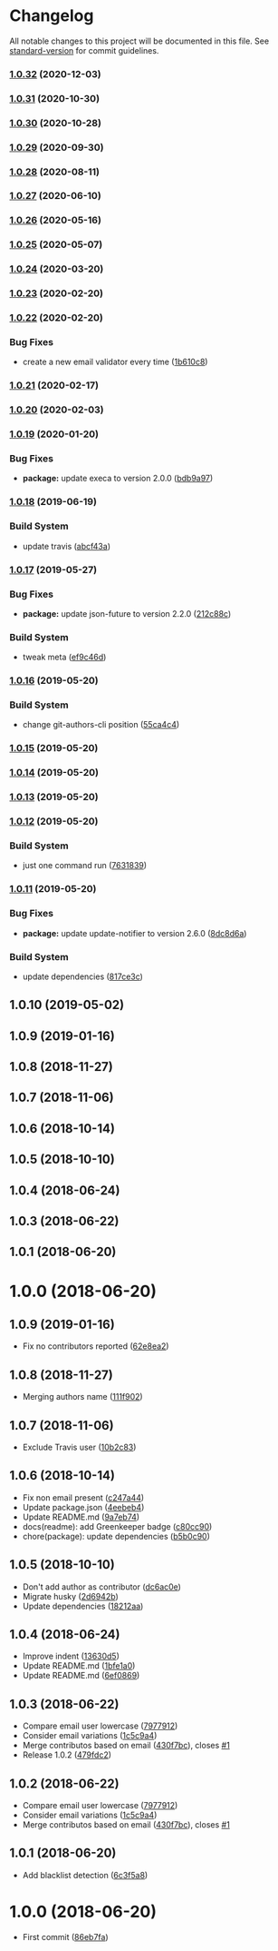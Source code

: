 # Changelog

All notable changes to this project will be documented in this file. See [standard-version](https://github.com/conventional-changelog/standard-version) for commit guidelines.

### [1.0.32](https://github.com/Kikobeats/git-authors-cli/compare/v1.0.31...v1.0.32) (2020-12-03)

### [1.0.31](https://github.com/Kikobeats/git-authors-cli/compare/v1.0.30...v1.0.31) (2020-10-30)

### [1.0.30](https://github.com/Kikobeats/git-authors-cli/compare/v1.0.29...v1.0.30) (2020-10-28)

### [1.0.29](https://github.com/Kikobeats/git-authors-cli/compare/v1.0.28...v1.0.29) (2020-09-30)

### [1.0.28](https://github.com/Kikobeats/git-authors-cli/compare/v1.0.27...v1.0.28) (2020-08-11)

### [1.0.27](https://github.com/Kikobeats/git-authors-cli/compare/v1.0.26...v1.0.27) (2020-06-10)

### [1.0.26](https://github.com/Kikobeats/git-authors-cli/compare/v1.0.25...v1.0.26) (2020-05-16)

### [1.0.25](https://github.com/Kikobeats/git-authors-cli/compare/v1.0.24...v1.0.25) (2020-05-07)

### [1.0.24](https://github.com/Kikobeats/git-authors-cli/compare/v1.0.23...v1.0.24) (2020-03-20)

### [1.0.23](https://github.com/Kikobeats/git-authors-cli/compare/v1.0.22...v1.0.23) (2020-02-20)

### [1.0.22](https://github.com/Kikobeats/git-authors-cli/compare/v1.0.21...v1.0.22) (2020-02-20)


### Bug Fixes

* create a new email validator every time ([1b610c8](https://github.com/Kikobeats/git-authors-cli/commit/1b610c8b0ea17725f53560f6c2fdab9b6517ce48))

### [1.0.21](https://github.com/Kikobeats/git-authors-cli/compare/v1.0.20...v1.0.21) (2020-02-17)

### [1.0.20](https://github.com/Kikobeats/git-authors-cli/compare/v1.0.19...v1.0.20) (2020-02-03)

### [1.0.19](https://github.com/Kikobeats/git-authors-cli/compare/v1.0.18...v1.0.19) (2020-01-20)


### Bug Fixes

* **package:** update execa to version 2.0.0 ([bdb9a97](https://github.com/Kikobeats/git-authors-cli/commit/bdb9a972e3469790e1ae25d645e96934d30d77a2))

### [1.0.18](https://github.com/Kikobeats/git-authors-cli/compare/v1.0.17...v1.0.18) (2019-06-19)


### Build System

* update travis ([abcf43a](https://github.com/Kikobeats/git-authors-cli/commit/abcf43a))



### [1.0.17](https://github.com/Kikobeats/git-authors-cli/compare/v1.0.16...v1.0.17) (2019-05-27)


### Bug Fixes

* **package:** update json-future to version 2.2.0 ([212c88c](https://github.com/Kikobeats/git-authors-cli/commit/212c88c))


### Build System

* tweak meta ([ef9c46d](https://github.com/Kikobeats/git-authors-cli/commit/ef9c46d))



### [1.0.16](https://github.com/Kikobeats/git-authors-cli/compare/v1.0.15...v1.0.16) (2019-05-20)


### Build System

* change git-authors-cli position ([55ca4c4](https://github.com/Kikobeats/git-authors-cli/commit/55ca4c4))



### [1.0.15](https://github.com/Kikobeats/git-authors-cli/compare/v1.0.14...v1.0.15) (2019-05-20)



### [1.0.14](https://github.com/Kikobeats/git-authors-cli/compare/v1.0.13...v1.0.14) (2019-05-20)



### [1.0.13](https://github.com/Kikobeats/git-authors-cli/compare/v1.0.12...v1.0.13) (2019-05-20)



### [1.0.12](https://github.com/Kikobeats/git-authors-cli/compare/v1.0.11...v1.0.12) (2019-05-20)


### Build System

* just one command run ([7631839](https://github.com/Kikobeats/git-authors-cli/commit/7631839))



### [1.0.11](https://github.com/Kikobeats/git-authors-cli/compare/v1.0.10...v1.0.11) (2019-05-20)


### Bug Fixes

* **package:** update update-notifier to version 2.6.0 ([8dc8d6a](https://github.com/Kikobeats/git-authors-cli/commit/8dc8d6a))


### Build System

* update dependencies ([817ce3c](https://github.com/Kikobeats/git-authors-cli/commit/817ce3c))



## 1.0.10 (2019-05-02)



## 1.0.9 (2019-01-16)



## 1.0.8 (2018-11-27)



## 1.0.7 (2018-11-06)



## 1.0.6 (2018-10-14)



## 1.0.5 (2018-10-10)



## 1.0.4 (2018-06-24)



## 1.0.3 (2018-06-22)



## 1.0.1 (2018-06-20)



# 1.0.0 (2018-06-20)



<a name="1.0.9"></a>
## 1.0.9 (2019-01-16)

* Fix no contributors reported ([62e8ea2](https://github.com/Kikobeats/git-authors-cli/commit/62e8ea2))



<a name="1.0.8"></a>
## 1.0.8 (2018-11-27)

* Merging authors name ([111f902](https://github.com/Kikobeats/git-authors-cli/commit/111f902))



<a name="1.0.7"></a>
## 1.0.7 (2018-11-06)

* Exclude Travis user ([10b2c83](https://github.com/Kikobeats/git-authors-cli/commit/10b2c83))



<a name="1.0.6"></a>
## 1.0.6 (2018-10-14)

* Fix non email present ([c247a44](https://github.com/Kikobeats/git-authors-cli/commit/c247a44))
* Update package.json ([4eebeb4](https://github.com/Kikobeats/git-authors-cli/commit/4eebeb4))
* Update README.md ([9a7eb74](https://github.com/Kikobeats/git-authors-cli/commit/9a7eb74))
* docs(readme): add Greenkeeper badge ([c80cc90](https://github.com/Kikobeats/git-authors-cli/commit/c80cc90))
* chore(package): update dependencies ([b5b0c90](https://github.com/Kikobeats/git-authors-cli/commit/b5b0c90))



<a name="1.0.5"></a>
## 1.0.5 (2018-10-10)

* Don't add author as contributor ([dc6ac0e](https://github.com/Kikobeats/git-authors-cli/commit/dc6ac0e))
* Migrate husky ([2d6942b](https://github.com/Kikobeats/git-authors-cli/commit/2d6942b))
* Update dependencies ([18212aa](https://github.com/Kikobeats/git-authors-cli/commit/18212aa))



<a name="1.0.4"></a>
## 1.0.4 (2018-06-24)

* Improve indent ([13630d5](https://github.com/Kikobeats/git-authors-cli/commit/13630d5))
* Update README.md ([1bfe1a0](https://github.com/Kikobeats/git-authors-cli/commit/1bfe1a0))
* Update README.md ([6ef0869](https://github.com/Kikobeats/git-authors-cli/commit/6ef0869))



<a name="1.0.3"></a>
## 1.0.3 (2018-06-22)

* Compare email user lowercase ([7977912](https://github.com/Kikobeats/git-authors-cli/commit/7977912))
* Consider email variations ([1c5c9a4](https://github.com/Kikobeats/git-authors-cli/commit/1c5c9a4))
* Merge contributos based on email ([430f7bc](https://github.com/Kikobeats/git-authors-cli/commit/430f7bc)), closes [#1](https://github.com/Kikobeats/git-authors-cli/issues/1)
* Release 1.0.2 ([479fdc2](https://github.com/Kikobeats/git-authors-cli/commit/479fdc2))



<a name="1.0.2"></a>
## 1.0.2 (2018-06-22)

* Compare email user lowercase ([7977912](https://github.com/Kikobeats/git-authors-cli/commit/7977912))
* Consider email variations ([1c5c9a4](https://github.com/Kikobeats/git-authors-cli/commit/1c5c9a4))
* Merge contributos based on email ([430f7bc](https://github.com/Kikobeats/git-authors-cli/commit/430f7bc)), closes [#1](https://github.com/Kikobeats/git-authors-cli/issues/1)



<a name="1.0.1"></a>
## 1.0.1 (2018-06-20)

* Add blacklist detection ([6c3f5a8](https://github.com/Kikobeats/git-authors-cli/commit/6c3f5a8))



<a name="1.0.0"></a>
# 1.0.0 (2018-06-20)

* First commit ([86eb7fa](https://github.com/Kikobeats/git-authors-cli/commit/86eb7fa))
